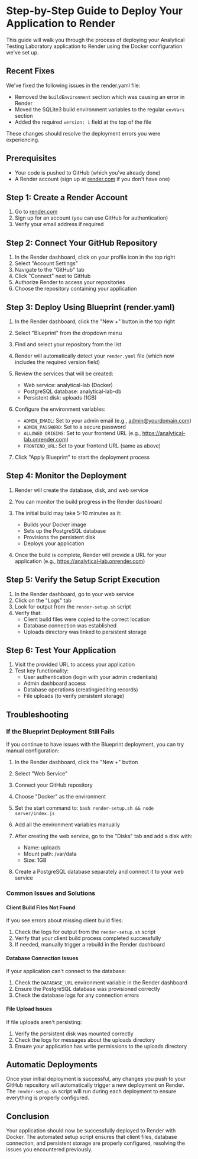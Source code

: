# Step-by-Step Guide to Deploy Your Application to Render

This guide will walk you through the process of deploying your Analytical Testing Laboratory application to Render using the Docker configuration we've set up.

## Recent Fixes

We've fixed the following issues in the render.yaml file:
- Removed the `buildEnvironment` section which was causing an error in Render
- Moved the SQLite3 build environment variables to the regular `envVars` section
- Added the required `version: 1` field at the top of the file

These changes should resolve the deployment errors you were experiencing.

## Prerequisites

- Your code is pushed to GitHub (which you've already done)
- A Render account (sign up at [render.com](https://render.com) if you don't have one)

## Step 1: Create a Render Account

1. Go to [render.com](https://render.com)
2. Sign up for an account (you can use GitHub for authentication)
3. Verify your email address if required

## Step 2: Connect Your GitHub Repository

1. In the Render dashboard, click on your profile icon in the top right
2. Select "Account Settings"
3. Navigate to the "GitHub" tab
4. Click "Connect" next to GitHub
5. Authorize Render to access your repositories
6. Choose the repository containing your application

## Step 3: Deploy Using Blueprint (render.yaml)

1. In the Render dashboard, click the "New +" button in the top right
2. Select "Blueprint" from the dropdown menu
3. Find and select your repository from the list
4. Render will automatically detect your `render.yaml` file (which now includes the required version field)
5. Review the services that will be created:
   - Web service: analytical-lab (Docker)
   - PostgreSQL database: analytical-lab-db
   - Persistent disk: uploads (1GB)

6. Configure the environment variables:
   - `ADMIN_EMAIL`: Set to your admin email (e.g., admin@yourdomain.com)
   - `ADMIN_PASSWORD`: Set to a secure password
   - `ALLOWED_ORIGINS`: Set to your frontend URL (e.g., https://analytical-lab.onrender.com)
   - `FRONTEND_URL`: Set to your frontend URL (same as above)

7. Click "Apply Blueprint" to start the deployment process

## Step 4: Monitor the Deployment

1. Render will create the database, disk, and web service
2. You can monitor the build progress in the Render dashboard
3. The initial build may take 5-10 minutes as it:
   - Builds your Docker image
   - Sets up the PostgreSQL database
   - Provisions the persistent disk
   - Deploys your application

4. Once the build is complete, Render will provide a URL for your application (e.g., https://analytical-lab.onrender.com)

## Step 5: Verify the Setup Script Execution

1. In the Render dashboard, go to your web service
2. Click on the "Logs" tab
3. Look for output from the `render-setup.sh` script
4. Verify that:
   - Client build files were copied to the correct location
   - Database connection was established
   - Uploads directory was linked to persistent storage

## Step 6: Test Your Application

1. Visit the provided URL to access your application
2. Test key functionality:
   - User authentication (login with your admin credentials)
   - Admin dashboard access
   - Database operations (creating/editing records)
   - File uploads (to verify persistent storage)

## Troubleshooting

### If the Blueprint Deployment Still Fails

If you continue to have issues with the Blueprint deployment, you can try manual configuration:

1. In the Render dashboard, click the "New +" button
2. Select "Web Service"
3. Connect your GitHub repository
4. Choose "Docker" as the environment
5. Set the start command to: `bash render-setup.sh && node server/index.js`
6. Add all the environment variables manually
7. After creating the web service, go to the "Disks" tab and add a disk with:
   - Name: uploads
   - Mount path: /var/data
   - Size: 1GB

8. Create a PostgreSQL database separately and connect it to your web service

### Common Issues and Solutions

#### Client Build Files Not Found

If you see errors about missing client build files:

1. Check the logs for output from the `render-setup.sh` script
2. Verify that your client build process completed successfully
3. If needed, manually trigger a rebuild in the Render dashboard

#### Database Connection Issues

If your application can't connect to the database:

1. Check the `DATABASE_URL` environment variable in the Render dashboard
2. Ensure the PostgreSQL database was provisioned correctly
3. Check the database logs for any connection errors

#### File Upload Issues

If file uploads aren't persisting:

1. Verify the persistent disk was mounted correctly
2. Check the logs for messages about the uploads directory
3. Ensure your application has write permissions to the uploads directory

## Automatic Deployments

Once your initial deployment is successful, any changes you push to your GitHub repository will automatically trigger a new deployment on Render. The `render-setup.sh` script will run during each deployment to ensure everything is properly configured.

## Conclusion

Your application should now be successfully deployed to Render with Docker. The automated setup script ensures that client files, database connection, and persistent storage are properly configured, resolving the issues you encountered previously.
